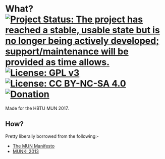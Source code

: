 # What? [![Project Status: The project has reached a stable, usable state but is no longer being actively developed; support/maintenance will be provided as time allows.](http://www.repostatus.org/badges/latest/inactive.svg)](http://www.repostatus.org/#inactive) [![License: GPL v3](https://img.shields.io/badge/License-GPL%20v3-blue.svg)](http://www.gnu.org/licenses/gpl-3.0)   [![License: CC BY-NC-SA 4.0](https://img.shields.io/badge/License-CC%20BY--NC--SA%204.0-blue.svg)](http://creativecommons.org/licenses/by-nc-sa/4.0/)   [![Donation](https://img.shields.io/badge/Donate-%3F-lightgrey.svg)](https://www.instamojo.com/@HaoZeke/)

Made for the HBTU MUN 2017.

## How?
Pretty liberally borrowed from the following:-

* [The MUN Manifesto](http://project-connect.ca/resources/MUNManifesto.pdf)
* [MUNKi 2013](http://munkiconference.weebly.com/how-to-research-for-a-mun.html)